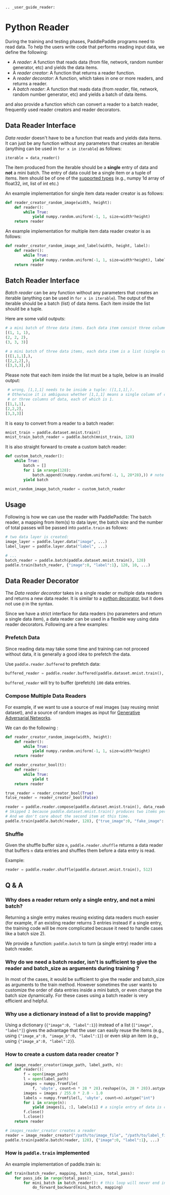 ```eval_rst
.. _user_guide_reader:
```

# Python Reader

During the training and testing phases, PaddlePaddle programs need to read data. To help the users write code that performs reading input data, we define the following:

- A *reader*: A function that reads data (from file, network, random number generator, etc) and yields the data items.
- A *reader creator*: A function that returns a reader function.
- A *reader decorator*: A function, which takes in one or more readers, and returns a reader.
- A *batch reader*: A function that reads data (from *reader*, file, network, random number generator, etc) and yields a batch of data items.

and also provide a function which can convert a reader to a batch reader, frequently used reader creators and reader decorators.

## Data Reader Interface

*Data reader* doesn't have to be a function that reads and yields data items. It can just be any function without any parameters that creates an iterable (anything can be used in `for x in iterable`) as follows:

```
iterable = data_reader()
```

The item produced from the iterable should be a **single** entry of data and **not** a mini batch. The entry of data could be a single item or a tuple of items. Item should be of one of the [supported types](http://www.paddlepaddle.org/doc/ui/data_provider/pydataprovider2.html?highlight=dense_vector#input-types) (e.g., numpy 1d array of float32, int, list of int etc.)

An example implementation for single item data reader creator is as follows:

```python
def reader_creator_random_image(width, height):
    def reader():
        while True:
            yield numpy.random.uniform(-1, 1, size=width*height)
    return reader
```

An example implementation for multiple item data reader creator is as follows:
```python
def reader_creator_random_image_and_label(width, height, label):
    def reader():
        while True:
            yield numpy.random.uniform(-1, 1, size=width*height), label
    return reader
```

## Batch Reader Interface

*Batch reader* can be any function without any parameters that creates an iterable (anything can be used in `for x in iterable`). The output of the iterable should be a batch (list) of data items. Each item inside the list should be a tuple.

Here are some valid outputs:

```python
# a mini batch of three data items. Each data item consist three columns of data, each of which is 1.
[(1, 1, 1),
(2, 2, 2),
(3, 3, 3)]

# a mini batch of three data items, each data item is a list (single column).
[([1,1,1],),
([2,2,2],),
([3,3,3],)]
```

Please note that each item inside the list must be a tuple, below is an invalid output:
```python
 # wrong, [1,1,1] needs to be inside a tuple: ([1,1,1],).
 # Otherwise it is ambiguous whether [1,1,1] means a single column of data [1, 1, 1],
 # or three columns of data, each of which is 1.
[[1,1,1],
[2,2,2],
[3,3,3]]
```

It is easy to convert from a reader to a batch reader:

```python
mnist_train = paddle.dataset.mnist.train()
mnist_train_batch_reader = paddle.batch(mnist_train, 128)
```

It is also straight forward to create a custom batch reader:

```python
def custom_batch_reader():
    while True:
        batch = []
        for i in xrange(128):
            batch.append((numpy.random.uniform(-1, 1, 28*28),)) # note that it's a tuple being appended.
        yield batch

mnist_random_image_batch_reader = custom_batch_reader
```

## Usage

Following is how we can use the reader with PaddlePaddle:
The batch reader, a mapping from item(s) to data layer, the batch size and the number of total passes will be passed into `paddle.train` as follows:

```python
# two data layer is created:
image_layer = paddle.layer.data("image", ...)
label_layer = paddle.layer.data("label", ...)

# ...
batch_reader = paddle.batch(paddle.dataset.mnist.train(), 128)
paddle.train(batch_reader, {"image":0, "label":1}, 128, 10, ...)
```

## Data Reader Decorator

The *Data reader decorator* takes in a single reader or multiple data readers and returns a new data reader. It is similar to a [python decorator](https://wiki.python.org/moin/PythonDecorators), but it does not use `@` in the syntax.

Since we have a strict interface for data readers (no parameters and return a single data item), a data reader can be used in a flexible way using data reader decorators. Following are a few examples:

### Prefetch Data

Since reading data may take some time and training can not proceed without data, it is generally a good idea to prefetch the data.

Use `paddle.reader.buffered` to prefetch data:

```python
buffered_reader = paddle.reader.buffered(paddle.dataset.mnist.train(), 100)
```

`buffered_reader` will try to buffer (prefetch) `100` data entries.

### Compose Multiple Data Readers

For example, if we want to use a source of real images (say reusing mnist dataset), and a source of random images as input for [Generative Adversarial Networks](https://arxiv.org/abs/1406.2661).

We can do the following :

```python
def reader_creator_random_image(width, height):
    def reader():
        while True:
            yield numpy.random.uniform(-1, 1, size=width*height)
    return reader

def reader_creator_bool(t):
    def reader:
        while True:
            yield t
    return reader

true_reader = reader_creator_bool(True)
false_reader = reader_creator_bool(False)

reader = paddle.reader.compose(paddle.dataset.mnist.train(), data_reader_creator_random_image(20, 20), true_reader, false_reader)
# Skipped 1 because paddle.dataset.mnist.train() produces two items per data entry.
# And we don't care about the second item at this time.
paddle.train(paddle.batch(reader, 128), {"true_image":0, "fake_image": 2, "true_label": 3, "false_label": 4}, ...)
```

### Shuffle

Given the shuffle buffer size `n`, `paddle.reader.shuffle` returns a data reader that buffers `n` data entries and shuffles them before a data entry is read.

Example:
```python
reader = paddle.reader.shuffle(paddle.dataset.mnist.train(), 512)
```

## Q & A

### Why does a reader return only a single entry, and not a mini batch?

Returning a single entry makes reusing existing data readers much easier (for example, if an existing reader returns 3 entries instead if a single entry, the training code will be more complicated because it need to handle cases like a batch size 2).

We provide a function: `paddle.batch` to turn (a single entry) reader into a batch reader.

### Why do we need a batch reader, isn't is sufficient to give the reader and batch_size as arguments during training ?

In most of the cases, it would be sufficient to give the reader and batch_size as arguments to the train method. However sometimes the user wants to customize the order of data entries inside a mini batch, or even change the batch size dynamically. For these cases using a batch reader is very efficient and helpful.

### Why use a dictionary instead of a list to provide mapping?

Using a dictionary (`{"image":0, "label":1}`) instead of a list (`["image", "label"]`) gives the advantage that the user can easily reuse the items (e.g., using `{"image_a":0, "image_b":0, "label":1}`) or even skip an item (e.g., using `{"image_a":0, "label":2}`).

### How to create a custom data reader creator ?

```python
def image_reader_creator(image_path, label_path, n):
    def reader():
        f = open(image_path)
        l = open(label_path)
        images = numpy.fromfile(
            f, 'ubyte', count=n * 28 * 28).reshape((n, 28 * 28)).astype('float32')
        images = images / 255.0 * 2.0 - 1.0
        labels = numpy.fromfile(l, 'ubyte', count=n).astype("int")
        for i in xrange(n):
            yield images[i, :], labels[i] # a single entry of data is created each time
        f.close()
        l.close()
    return reader

# images_reader_creator creates a reader
reader = image_reader_creator("/path/to/image_file", "/path/to/label_file", 1024)
paddle.train(paddle.batch(reader, 128), {"image":0, "label":1}, ...)
```

### How is `paddle.train` implemented

An example implementation of paddle.train is:

```python
def train(batch_reader, mapping, batch_size, total_pass):
    for pass_idx in range(total_pass):
        for mini_batch in batch_reader(): # this loop will never end in online learning.
            do_forward_backward(mini_batch, mapping)
```
